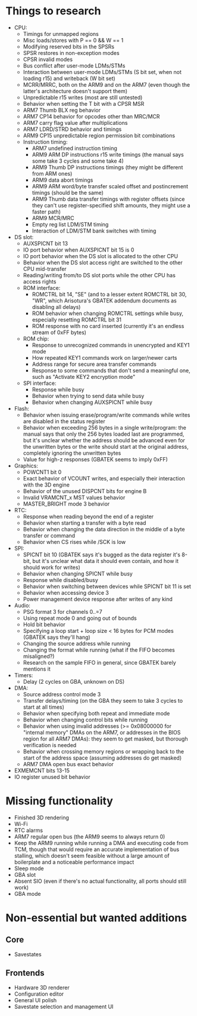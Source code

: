 # Things to research
- CPU:
    - Timings for unmapped regions
    - Misc loads/stores with P == 0 && W == 1
    - Modifying reserved bits in the SPSRs
    - SPSR restores in non-exception modes
    - CPSR invalid modes
    - Bus conflict after user-mode LDMs/STMs
    - Interaction between user-mode LDMs/STMs (S bit set, when not loading r15) and writeback (W bit set)
    - MCRR/MRRC, both on the ARM9 and on the ARM7 (even though the latter's architecture doesn't support them)
    - Unpredictable r15 writes (most are still untested)
    - Behavior when setting the T bit with a CPSR MSR
    - ARM7 Thumb BLX reg behavior
    - ARM7 CP14 behavior for opcodes other than MRC/MCR
    - ARM7 carry flag value after multiplications
    - ARM7 LDRD/STRD behavior and timings
    - ARM9 CP15 unpredictable region permission bit combinations
    - Instruction timing:
        - ARM7 undefined instruction timing
        - ARM9 ARM DP instructions r15 write timings (the manual says some take 3 cycles and some take 4)
        - ARM9 Thumb DP instructions timings (they might be different from ARM ones)
        - ARM9 data abort timings
        - ARM9 ARM word/byte transfer scaled offset and postincrement timings (should be the same)
        - ARM9 Thumb data transfer timings with register offsets (since they can't use register-specified shift amounts, they might use a faster path)
        - ARM9 MCR/MRC
        - Empty reg list LDM/STM timing
        - Interaction of LDM/STM bank switches with timing    
- DS slot:
    - AUXSPICNT bit 13
    - IO port behavior when AUXSPICNT bit 15 is 0
    - IO port behavior when the DS slot is allocated to the other CPU
    - Behavior when the DS slot access right are switched to the other CPU mid-transfer
    - Reading/writing from/to DS slot ports while the other CPU has access rights
    - ROM interface:
        - ROMCTRL bit 14, "SE" (and to a lesser extent ROMCTRL bit 30, "WR", which Arisotura's GBATEK addendum documents as disabling all delays)
        - ROM behavior when changing ROMCTRL settings while busy, especially resetting ROMCTRL bit 31
        - ROM response with no card inserted (currently it's an endless stream of 0xFF bytes)
    - ROM chip:
        - Response to unrecognized commands in unencrypted and KEY1 mode
        - How repeated KEY1 commands work on larger/newer carts
        - Address range for secure area transfer commands
        - Response to some commands that don't send a meaningful one, such as "Activate KEY2 encryption mode"
    - SPI interface:
        - Response while busy
        - Behavior when trying to send data while busy
        - Behavior when changing AUXSPICNT while busy
- Flash:
    - Behavior when issuing erase/program/write commands while writes are disabled in the status register
    - Behavior when exceeding 256 bytes in a single write/program: the manual says that only the 256 bytes loaded last are programmed, but it's unclear whether the address should be advanced even for the unwritten bytes or the write should start at the original address, completely ignoring the unwritten bytes
    - Value for high-z responses (GBATEK seems to imply 0xFF)
- Graphics:
    - POWCNT1 bit 0
    - Exact behavior of VCOUNT writes, and especially their interaction with the 3D engine
    - Behavior of the unused DISPCNT bits for engine B
    - Invalid VRAMCNT_x MST values behavior
    - MASTER_BRIGHT mode 3 behavior
- RTC:
    - Response when reading beyond the end of a register
    - Behavior when starting a transfer with a byte read
    - Behavior when changing the data direction in the middle of a byte transfer or command
    - Behavior when CS rises while /SCK is low
- SPI:
    - SPICNT bit 10 (GBATEK says it's bugged as the data register it's 8-bit, but it's unclear what data it should even contain, and how it should work for writes)
    - Behavior when changing SPICNT while busy
    - Response while disabled/busy
    - Behavior when switching between devices while SPICNT bit 11 is set
    - Behavior when accessing device 3
    - Power management device response after writes of any kind
- Audio:
    - PSG format 3 for channels 0..=7
    - Using repeat mode 0 and going out of bounds
    - Hold bit behavior
    - Specifying a loop start + loop size < 16 bytes for PCM modes (GBATEK says they'll hang)
    - Changing the source address while running
    - Changing the format while running (what if the FIFO becomes misaligned?)
    - Research on the sample FIFO in general, since GBATEK barely mentions it
- Timers:
    - Delay (2 cycles on GBA, unknown on DS)
- DMA:
    - Source address control mode 3
    - Transfer delays/timing (on the GBA they seem to take 3 cycles to start at all times)
    - Behavior when specifying both repeat and immediate mode
    - Behavior when changing control bits while running
    - Behavior when using invalid addresses (>= 0x08000000 for "internal memory" DMAs on the ARM7, or addresses in the BIOS region for all ARM7 DMAs): they seem to get masked, but thorough verification is needed
    - Behavior when crossing memory regions or wrapping back to the start of the address space (assuming addresses do get masked)
    - ARM7 DMA open bus exact behavior
- EXMEMCNT bits 13-15
- IO register unused bit behavior

# Missing functionality
- Finished 3D rendering
- Wi-Fi
- RTC alarms
- ARM7 regular open bus (the ARM9 seems to always return 0)
- Keep the ARM9 running while running a DMA and executing code from TCM, though that would require an accurate implementation of bus stalling, which doesn't seem feasible without a large amount of boilerplate and a noticeable performance impact
- Sleep mode
- GBA slot
- Absent SIO (even if there's no actual functionality, all ports should still work)
- GBA mode

# Non-essential but wanted additions

## Core
- Savestates

## Frontends
- Hardware 3D renderer
- Configuration editor
- General UI polish
- Savestate selection and management UI
